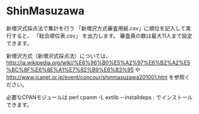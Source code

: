ShinMasuzawa
============

新増沢式採点法で集計を行う
「新増沢方式審査用紙.csv」に順位を記入して実行すると、
「総合順位表.csv」
を出力します。
審査員の数は最大11人まで設定できます。

新増沢方式（新増沢式採点法）については、
http://ja.wikipedia.org/wiki/%E6%96%B0%E5%A2%97%E6%B2%A2%E5%BC%8F%E6%8E%A1%E7%82%B9%E6%B3%95
や
http://www.jcanet.or.jp/event/concour/shinmasuzawa201001.htm
を参照ください。

必要なCPANモジュールは
perl cpanm -L extlib --installdeps .
でインストールできます。